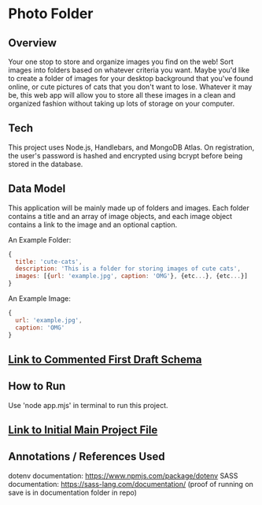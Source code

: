 # Photo Folder

## Overview

Your one stop to store and organize images you find on the web! Sort images into folders based on whatever criteria you want. Maybe you'd like to create a folder of images for your desktop background that you've found online, or cute pictures of cats that you don't want to lose. Whatever it may be, this web app will allow you to store all these images in a clean and organized fashion without taking up lots of storage on your computer.

## Tech
This project uses Node.js, Handlebars, and MongoDB Atlas. On registration, the user's password is hashed and encrypted using bcrypt before being stored in the database. 

## Data Model

This application will be mainly made up of folders and images. Each folder contains a title and an array of image objects, and each image object contains a link to the image and an optional caption.

An Example Folder:

```javascript
{
  title: 'cute-cats',
  description: 'This is a folder for storing images of cute cats',
  images: [{url: 'example.jpg', caption: 'OMG'}, {etc...}, {etc...}]
}
```

An Example Image:

```javascript
{
  url: 'example.jpg',
  caption: 'OMG'
}
```


## [Link to Commented First Draft Schema](db.mjs) 


## How to Run

Use 'node app.mjs' in terminal to run this project.

## [Link to Initial Main Project File](app.mjs) 

## Annotations / References Used

dotenv documentation: https://www.npmjs.com/package/dotenv 
SASS documentation: https://sass-lang.com/documentation/ (proof of running on save is in documentation folder in repo)
